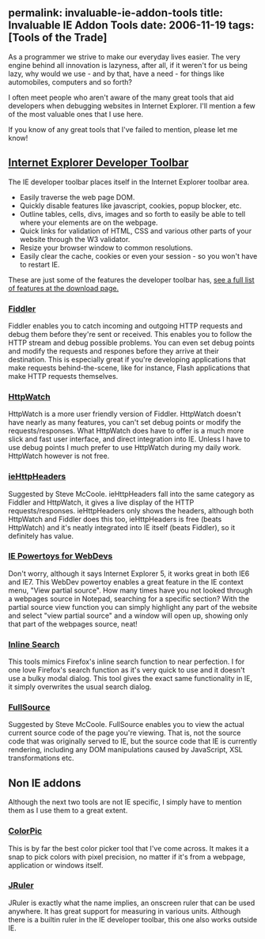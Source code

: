permalink: invaluable-ie-addon-tools
title: Invaluable IE Addon Tools
date: 2006-11-19
tags: [Tools of the Trade]
---
As a programmer we strive to make our everyday lives easier. The very engine behind all innovation is lazyness, after all, if it weren't for us being lazy, why would we use - and by that, have a need - for things like automobiles, computers and so forth?

<!-- more -->

I often meet people who aren't aware of the many great tools that aid developers when debugging websites in Internet Explorer. I'll mention a few of the most valuable ones that I use here.

If you know of any great tools that I've failed to mention, please let me know!

## [Internet Explorer Developer Toolbar](http://www.microsoft.com/downloads/details.aspx?familyid=e59c3964-672d-4511-bb3e-2d5e1db91038&displaylang=en)

The IE developer toolbar places itself in the Internet Explorer toolbar area.


* Easily traverse the web page DOM. 
* Quickly disable features like javascript, cookies, popup blocker, etc. 
* Outline tables, cells, divs, images and so forth to easily be able to tell where your elements are on the webpage. 
* Quick links for validation of HTML, CSS and various other parts of your website through the W3 validator. 
* Resize your browser window to common resolutions. 
* Easily clear the cache, cookies or even your session - so you won't have to restart IE.


These are just some of the features the developer toolbar has, [see a full list of features at the download page.](http://www.microsoft.com/downloads/details.aspx?familyid=e59c3964-672d-4511-bb3e-2d5e1db91038&displaylang=en)

### [Fiddler](http://www.fiddlertool.com/fiddler/version.asp)

Fiddler enables you to catch incoming and outgoing HTTP requests and debug them before they're sent or received. This enables you to follow the HTTP stream and debug possible problems. You can even set debug points and modify the requests and respones before they arrive at their destination. This is especially great if you're developing applications that make requests behind-the-scene, like for instance, Flash applications that make HTTP requests themselves.

### [HttpWatch](http://www.httpwatch.com/)

HttpWatch is a more user friendly version of Fiddler. HttpWatch doesn't have nearly as many features, you can't set debug points or modify the requests/responses. What HttpWatch does have to offer is a much more slick and fast user interface, and direct integration into IE. Unless I have to use debug points I much prefer to use HttpWatch during my daily work. HttpWatch however is not free.

### [ieHttpHeaders](http://www.blunck.se/iehttpheaders/iehttpheaders.html)

Suggested by Steve McCoole. ieHttpHeaders fall into the same category as Fiddler and HttpWatch, it gives a live display of the HTTP requests/responses. ieHttpHeaders only shows the headers, although both HttpWatch and Fiddler does this too, ieHttpHeaders is free (beats HttpWatch) and it's neatly integrated into IE itself (beats Fiddler), so it definitely has value.

### [IE Powertoys for WebDevs](http://www.microsoft.com/windows/ie/ie6/previous/webaccess/webdevaccess.mspx)

Don't worry, although it says Internet Explorer 5, it works great in both IE6 and IE7. This WebDev powertoy enables a great feature in the IE context menu, "View partial source". How many times have you not looked through a webpages source in Notepad, searching for a specific section? With the partial source view function you can simply highlight any part of the website and select "view partial source" and a window will open up, showing only that part of the webpages source, neat!

### [Inline Search](http://www.ieforge.com/InlineSearch/HomePage)

This tools mimics Firefox's inline search function to near perfection. I for one love Firefox's search function as it's very quick to use and it doesn't use a bulky modal dialog. This tool gives the exact same functionality in IE, it simply overwrites the usual search dialog.

### [FullSource](http://www.thundermain.com/FullSource.html)

Suggested by Steve McCoole. FullSource enables you to view the actual current source code of the page you're viewing. That is, not the source code that was originally served to IE, but the source code that IE is currently rendering, including any DOM manipulations caused by JavaScript, XSL transformations etc.

## Non IE addons

Although the next two tools are not IE specific, I simply have to mention them as I use them to a great extent.

### [ColorPic](http://iconico.com/colorpic/)

This is by far the best color picker tool that I've come across. It makes it a snap to pick colors with pixel precision, no matter if it's from a webpage, application or windows itself.

### [JRuler](http://www.spadixbd.com/freetools/jruler.htm)

JRuler is exactly what the name implies, an onscreen ruler that can be used anywhere. It has great support for measuring in various units. Although there is a builtin ruler in the IE developer toolbar, this one also works outside IE.
